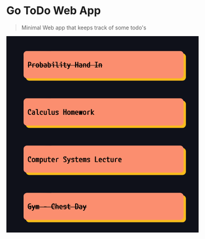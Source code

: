 Go ToDo Web App
===============

> Minimal Web app that keeps track of some todo's

![screenshot](img.png)
